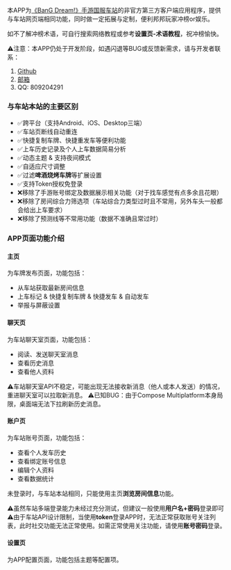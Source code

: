 本APP为[《BanG Dream!》手游国服车站](https://bandoristation.com/#/)的非官方第三方客户端应用程序，提供与车站网页端相同功能，同时做一定拓展与定制，便利邦邦玩家冲榜or娱乐。

如不了解冲榜术语，可自行搜索网络教程或参考**设置页-术语教程**，祝冲榜愉快。

⚠️注意：本APP仍处于开发阶段，如遇闪退等BUG或反馈新需求，请与开发者联系：
1. [Github](https://github.com/Eynnzerr/BandoriStationMobile/issues) 
2. [邮箱](mailto:eynnzerr@gmail.com)
3. QQ: 809204291

### 与车站本站的主要区别

- ✅跨平台（支持Android、iOS、Desktop三端）
- ✅车站页断线自动重连
- ✅快捷复制车牌、快捷重发车等便利功能
- ✅上车历史记录及个人上车数据简易分析
- ✅动态主题 & 支持夜间模式
- ✅自适应尺寸调整
- ✅过滤**啤酒烧烤车牌**等扩展设置
- ✅支持Token授权免登录
- ❌移除了手游账号绑定及数据展示相关功能（对于找车感觉有点多余且花眼）
- ❌移除了房间综合力筛选项（车站综合力类型过时且不常用，另外车头一般都会给出上车要求）
- ❌移除了预测线等不常用功能（数据不准确且常过时）

### APP页面功能介绍

#### 主页

为车牌发布页面，功能包括：
- 从车站获取最新房间信息
- 上车标记 & 快捷复制车牌 & 快捷发车 & 自动发车
- 举报与屏蔽设置

#### 聊天页

为车站聊天室页面，功能包括：
- 阅读、发送聊天室消息
- 查看历史消息
- 查看他人资料

⚠️️车站聊天室API不稳定，可能出现无法接收新消息（他人或本人发送）的情况，重进聊天室可以拉取新消息。
⚠️已知BUG：由于Compose Multiplatform本身局限，桌面端无法下拉刷新历史消息。

#### 账户页

为车站账号页面，功能包括：
- 查看个人发车历史
- 查看绑定账号信息
- 编辑个人资料
- 查看数据统计

未登录时，与车站本站相同，只能使用主页**浏览房间信息**功能。

⚠️虽然车站多端登录能力未经过充分测试，但建议一般使用**用户名+密码**登录即可
⚠️由于车站API设计限制，当使用**token**登录APP时，无法正常获取账号关注列表，此时社交功能无法正常使用。如需正常使用关注功能，请使用**账号密码**登录。

#### 设置页

为APP配置页面，功能包括主题等配置项。

